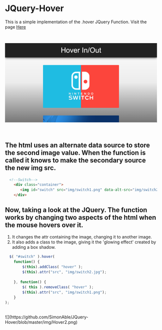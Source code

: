 # JQuery-Hover
This is a simple implementation of the .hover JQuery Function. Visit the page <a href="https://simonable.github.io/JQuery-Hover/"> Here </a>

<br>

![](https://github.com/SimonAble/JQuery-Hover/blob/master/img/Hover1.png)

<br>

## The html uses an alternate data source to store the second image value. When the function is called it knows to make the secondary source the new img src.

```html
  <!--Switch-->
    <div class="container">
       <img id="switch" src="img/switch1.png" data-alt-src="img/switch2.jpg">
    </div>
```

## Now, taking a look at the JQuery. The function works by changing two aspects of the html when the mouse hovers over it. 

1. It changes the attr containing the image, changing it to another image.
2. It also adds a class to the image, giving it the 'glowing effect' created by adding a box shadow.

```javascript
  $( "#switch" ).hover(
    function() {
        $(this).addClass( "hover" );
        $(this).attr("src", "img/switch2.jpg"); 

    }, function() {
        $( this ).removeClass( "hover" );
        $(this).attr("src", "img/switch1.png"); 
    }
);
```

<br>
![](https://github.com/SimonAble/JQuery-Hover/blob/master/img/Hover2.png)
